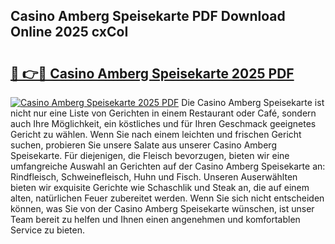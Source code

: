 ## Casino Amberg Speisekarte PDF Download Online 2025 cxCoI

# <h2><a href="http://gc6n50.nevu.top/?p=Casino+Amberg+Speisekarte">🔗 👉🔴 Casino Amberg Speisekarte 2025 PDF</a></h2>

[![Casino Amberg Speisekarte 2025 PDF](https://i.imgur.com/dBaPXMq.png)](http://gc6n50.nevu.top/?p=Casino+Amberg+Speisekarte)
Die Casino Amberg Speisekarte ist nicht nur eine Liste von Gerichten in einem Restaurant oder Café, sondern auch Ihre Möglichkeit, ein köstliches und für Ihren Geschmack geeignetes Gericht zu wählen. Wenn Sie nach einem leichten und frischen Gericht suchen, probieren Sie unsere Salate aus unserer Casino Amberg Speisekarte. Für diejenigen, die Fleisch bevorzugen, bieten wir eine umfangreiche Auswahl an Gerichten auf der Casino Amberg Speisekarte an: Rindfleisch, Schweinefleisch, Huhn und Fisch. Unseren Auserwählten bieten wir exquisite Gerichte wie Schaschlik und Steak an, die auf einem alten, natürlichen Feuer zubereitet werden. Wenn Sie sich nicht entscheiden können, was Sie von der Casino Amberg Speisekarte wünschen, ist unser Team bereit zu helfen und Ihnen einen angenehmen und komfortablen Service zu bieten.
